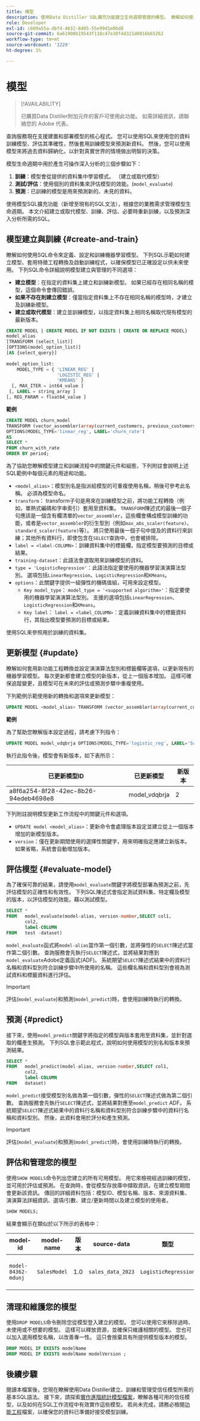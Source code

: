 ```yaml
---
title: 模型
description: 使用Data Distiller SQL擴充功能建立生命週期管理的模型。 瞭解如何使用SQL建立、訓練和管理進階統計模型，包括模型版本設定、評估和預測等關鍵程式，以從資料中取得可行的深入分析。
role: Developer
exl-id: c609a55a-dbfd-4632-8405-55e99d1e0bd8
source-git-commit: 6a61900b19543f110c47e30f4d321d0016b65262
workflow-type: tm+mt
source-wordcount: '1229'
ht-degree: 1%

---
```


# 模型

>[!AVAILABILITY]
>
>已購買Data Distiller附加元件的客戶可使用此功能。 如需詳細資訊，請聯絡您的 Adobe 代表。

查詢服務現在支援建置和部署模型的核心程式。 您可以使用SQL來使用您的資料訓練模型、評估其準確性，然後套用訓練模型來預測新資料。 然後，您可以使用模型來將過去資料歸納化，以針對真實世界的情境做出明智的決策。

模型生命週期中用於產生可操作深入分析的三個步驟如下：

1. **訓練**：模型會從提供的資料集中學習模式。 （建立或取代模型）
2. **測試/評估**：使用個別的資料集來評估模型的效能。(`model_evaluate`)
3. **預測**：已訓練的模型是用來預測新的、未見的資料。

使用模型SQL擴充功能（新增至現有的SQL文法），根據您的業務需求管理模型生命週期。 本文介紹建立或取代模型、訓練、評估、必要時重新訓練，以及預測深入分析所需的SQL。

## 模型建立與訓練 {#create-and-train}

瞭解如何使用SQL命令來定義、設定和訓練機器學習模型。 下列SQL示範如何建立模型、套用特徵工程轉換及啟動訓練程式，以確保模型已正確設定以供未來使用。 下列SQL命令詳細說明模型建立與管理的不同選項：

- **建立模型**：在指定的資料集上建立和訓練新模型。 如果已經存在相同名稱的模型，這個命令會傳回錯誤。
- **如果不存在則建立模型**：僅當指定資料集上不存在相同名稱的模型時，才建立及訓練新模型。
- **建立或取代模型**：建立並訓練模型，以指定資料集上相同名稱取代現有模型的最新版本。

```sql
CREATE MODEL | CREATE MODEL IF NOT EXISTS | CREATE OR REPLACE MODEL}
model_alias
[TRANSFORM (select_list)]
[OPTIONS(model_option_list)]
[AS {select_query}]
 
model_option_list:
    MODEL_TYPE = { 'LINEAR_REG' |
                   'LOGISTIC_REG' |
                   'KMEANS' }
  [, MAX_ITER = int64_value ]
 [, LABEL = string_array ]
[, REG_PARAM = float64_value ]
```

**範例**

```sql
CREATE MODEL churn_model
TRANSFORM (vector_assembler(array(current_customers, previous_customers)) features) 
OPTIONS(MODEL_TYPE='linear_reg', LABEL='churn_rate') 
AS
SELECT *
FROM churn_with_rate
ORDER BY period;
```

為了協助您瞭解模型建立和訓練流程中的關鍵元件和組態，下列附註會說明上述SQL範例中每個元素的用途和功能。

- `<model_alias>`：模型別名是指派給模型的可重複使用名稱，稍後可參考此名稱。 必須為模型命名。
- `transform`： transform子句是用來在訓練模型之前，將功能工程轉換（例如，單熱式編碼和字串索引）套用至資料集。 `TRANSFORM`陳述式的最後一個子句應該是一個含有欄清單的`vector_assembler`，這些欄會構成模型訓練的功能，或者是`vector_assembler`的衍生型別（例如`max_abs_scaler(feature)`、`standard_scaler(feature)`等）。 將只使用最後一個子句中提及的資料行來訓練；其他所有資料行，即使包含在`SELECT`查詢中，也會被排除。
- `label = <label-COLUMN>`：訓練資料集中的標籤欄，指定模型要預測的目標或結果。
- `training-dataset`：此語法會選取用來訓練模型的資料。
- `type = 'LogisticRegression'`：此語法指定要使用的機器學習演演算法型別。 選項包括`LinearRegression`、`LogisticRegression`和`KMeans`。
- `options`：此關鍵字提供一組彈性的機碼值組，可用來設定模型。
   - `Key model_type`： `model_type = '<supported algorithm>'`：指定要使用的機器學習演演算法型別。 支援的選項包括`LinearRegression`、`LogisticRegression`和`KMeans`。
   - `Key label`： `label = <label_COLUMN>`：定義訓練資料集中的標籤資料行，其指出模型要預測的目標或結果。

使用SQL來參照用於訓練的資料集。

## 更新模型 {#update}

瞭解如何套用新功能工程轉換並設定演演算法型別和標籤欄等選項，以更新現有的機器學習模型。 每次更新都會建立模型的新版本，從上一個版本增加。 這樣可確保追蹤變更，且模型可在未來的評估或預測步驟中重複使用。

下列範例示範使用新的轉換和選項來更新模型：

```sql
UPDATE MODEL <model_alias> TRANSFORM (vector_assembler(array(current_customers, previous_customers)) features)  OPTIONS(MODEL_TYPE='logistic_reg', LABEL='churn_rate')  AS SELECT * FROM churn_with_rate ORDER BY period;
```

**範例**

為了幫助您瞭解版本設定過程，請考慮下列指令：

```sql
UPDATE MODEL model_vdqbrja OPTIONS(MODEL_TYPE='logistic_reg', LABEL='Survived') AS SELECT * FROM titanic_e2e_dnd;
```

執行此指令後，模型會有新版本，如下表所示：

| 已更新模型ID | 已更新模型 | 新版本 |
|--------------------------------------------|---------------|-------------|
| a8f6a254-8f28-42ec-8b26-94edeb4698e8 | model_vdqbrja | 2 |

下列附註說明模型更新工作流程中的關鍵元件和選項。

- `UPDATE model <model_alias>`：更新命令會處理版本設定並建立從上一個版本增加的新模型版本。
- `version`：僅在更新期間使用的選擇性關鍵字，用來明確指定應建立新版本。 如果省略，系統會自動增加版本。


## 評估模型 {#evaluate-model}

為了確保可靠的結果，請使用`model_evaluate`關鍵字將模型部署為預測之前，先評估模型的正確性和有效性。 下列SQL陳述式會指定測試資料集、特定欄及模型的版本，以評估模型的效能，藉以測試模型。

```sql
SELECT *
FROM   model_evaluate(model-alias, version-number,SELECT col1,
       col2,
       label-COLUMN
FROM   test -dataset)
```

`model_evaluate`函式將`model-alias`當作第一個引數，並將彈性的`SELECT`陳述式當作第二個引數。 查詢服務會先執行`SELECT`陳述式，並將結果對應到`model_evaluate`Adobe定義函式(ADF)。 系統期望`SELECT`陳述式結果中的資料行名稱和資料型別符合訓練步驟中所使用的名稱。 這些欄名稱和資料型別會視為測試資料和標籤資料進行評估。

>[!IMPORTANT]
>
>評估(`model_evaluate`)和預測(`model_predict`)時，會使用訓練時執行的轉換。

## 預測 {#predict}

接下來，使用`model_predict`關鍵字將指定的模型與版本套用至資料集，並針對選取的欄產生預測。 下列SQL會示範此程式，說明如何使用模型的別名和版本來預測結果。

```sql
SELECT *
FROM   model_predict(model-alias, version-number,SELECT col1,
       col2,
       label-COLUMN
FROM   dataset)
```

`model_predict`接受模型別名做為第一個引數，彈性的`SELECT`陳述式做為第二個引數。 查詢服務會先執行`SELECT`陳述式，並將結果對應至`model_predict` ADF。 系統期望`SELECT`陳述式結果中的資料行名稱和資料型別符合訓練步驟中的資料行名稱和資料型別。 然後，此資料會用於評分和產生預測。

>[!IMPORTANT]
>
>評估(`model_evaluate`)和預測(`model_predict`)時，會使用訓練時執行的轉換。

## 評估和管理您的模型

使用`SHOW MODELS`命令列出您建立的所有可用模型。 用它來檢視經過訓練的模型，並可用於評估或預測。 在查詢時，會從模型存放庫中擷取資訊，在建立模型期間會更新該資訊。 傳回的詳細資料包括：模型ID、模型名稱、版本、來源資料集、演演算法詳細資訊、選項/引數、建立/更新時間以及建立模型的使用者。

```sql
SHOW MODELS;
```

結果會顯示在類似於以下所示的表格中：

| model-id | model-name | 版本 | source-data | 類型 | 選項 | 轉換 | 欄位 | 已建立 | 已更新 | 建立者 |
|--------------------|---------------|---------|------------------|-----------------------|------------------------------|---------------------------------------------------------------------------|----------------------|---------------------|---------------------|------------|
| `model-84362-mdunj` | `SalesModel` | 1.0 | `sales_data_2023` | `LogisticRegression` | `{"label": "label-field"}` | `one_hot_encoder(name)`、`ohe_name`、`string_indexer(gender)`、`genderSI` | \[&quot;name&quot;， &quot;gender&quot;\] | 2024-08-14 10:30 AM | 2024-08-14 11:00 AM | `JohnSnow@adobe.com` |

## 清理和維護您的模型

使用`DROP MODELS`命令刪除您從模型登入建立的模型。 您可以使用它來移除過時、未使用或不想要的模型。 這樣可以釋放資源，並確保只維護相關的模型。 您也可以加入選用模型名稱，以改善專一性。 這只會捨棄具有所提供模型版本的模型。

```sql
DROP MODEL IF EXISTS modelName
DROP MODEL IF EXISTS modelName modelVersion ;
```

## 後續步驟

閱讀本檔案後，您現在瞭解使用Data Distiller建立、訓練和管理受信任模型所需的基本SQL語法。 接下來，請探索[實作進階統計模型檔案](./implement-models/implement-models.md)，瞭解各種可用的信任模型，以及如何在SQL工作流程中有效實作這些模型。 若尚未完成，請務必檢閱[功能工程](./feature-engineering.md)檔案，以確保您的資料已準備好接受模型訓練。
